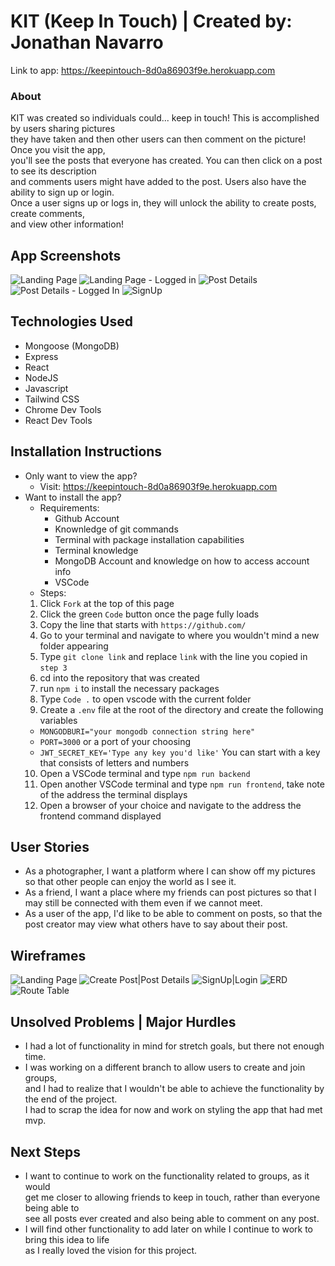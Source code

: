 # KIT (Keep In Touch) | Created by: Jonathan Navarro
Link to app: https://keepintouch-8d0a86903f9e.herokuapp.com
### About
KIT was created so individuals could... keep in touch! This is accomplished by users sharing pictures  
they have taken and then other users can then comment on the picture! Once you visit the app,   
you'll see the posts that everyone has created. You can then click on a post to see its description  
and comments users might have added to the post. Users also have the ability to sign up or login.  
Once a user signs up or logs in, they will unlock the ability to create posts, create comments,  
and view other information!

## App Screenshots
![Landing Page](<frontend/public/App Screenshots/Landing Page.jpg>)
![Landing Page - Logged in](<frontend/public/App Screenshots/Landing Page -Logged in.jpg>)
![Post Details](<frontend/public/App Screenshots/Post Details.jpg>)
![Post Details - Logged In](<frontend/public/App Screenshots/Post Details - Logged In.jpg>)
![SignUp](<frontend/public/App Screenshots/Sign Up.jpg>)

## Technologies Used
- Mongoose (MongoDB)
- Express
- React
- NodeJS
- Javascript
- Tailwind CSS
- Chrome Dev Tools
- React Dev Tools

## Installation Instructions
- Only want to view the app?
  - Visit: https://keepintouch-8d0a86903f9e.herokuapp.com
- Want to install the app?
  - Requirements:
    - Github Account
    - Knownledge of git commands
    - Terminal with package installation capabilities
    - Terminal knowledge
    - MongoDB Account and knowledge on how to access account info
    - VSCode
  - Steps:  
  1. Click `Fork` at the top of this page
  2. Click the green `Code` button once the page fully loads
  3. Copy the line that starts with `https://github.com/`
  4. Go to your terminal and navigate to where you wouldn't mind a new folder appearing
  5. Type `git clone link` and replace `link` with the line you copied in `step 3`
  6. cd into the repository that was created
  7. run `npm i` to install the necessary packages
  8. Type `Code .` to open vscode with the current folder
  9. Create a `.env` file at the root of the directory and create the following variables
    * `MONGODBURI="your mongodb connection string here"`
    * `PORT=3000` or a port of your choosing
    * `JWT_SECRET_KEY='Type any key you'd like'` You can start with a key that consists of letters and numbers
  10. Open a VSCode terminal and type `npm run backend`
  11. Open another VSCode terminal and type `npm run frontend`, take note of the address the terminal displays
  12. Open a browser of your choice and navigate to the address the frontend command displayed

## User Stories
- As a photographer, I want a platform where I can show off my pictures so that other people can enjoy the world as I see it.
- As a friend, I want a place where my friends can post pictures so that I may still be connected with them even if we cannot meet.
- As a user of the app, I'd like to be able to comment on posts, so that the post creator may view what others have to say about their post.

## Wireframes
![Landing Page](frontend/public/Wireframes/LandingPage2.jpg)
![Create Post|Post Details](frontend/public/Wireframes/CreatePost2.jpg)
![SignUp|Login](frontend/public/Wireframes/SignUp2.jpg)
![ERD](frontend/public/Wireframes/ERD2.jpg)
![Route Table](<frontend/public/Wireframes/Route Table2.jpg>)

## Unsolved Problems | Major Hurdles
- I had a lot of functionality in mind for stretch goals, but there not enough time.
- I was working on a different branch to allow users to create and join groups,  
 and I had to realize that I wouldn't be able to achieve the functionality by the end of the project.  
 I had to scrap the idea for now and work on styling the app that had met mvp.

## Next Steps
- I want to continue to work on the functionality related to groups, as it would  
get me closer to allowing friends to keep in touch, rather than everyone being able to  
see all posts ever created and also being able to comment on any post.
- I will find other functionality to add later on while I continue to work to bring this idea to life  
as I really loved the vision for this project.